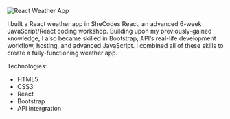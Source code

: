 ![React Weather App](https://github.com/Ditke-ZH/weather-app-react/assets/108539873/a4f7dc6e-9d4a-4da3-a09d-945012d1d2c2)



I built a React weather app in SheCodes React, an advanced 6-week JavaScript/React coding workshop. Building upon my previously-gained knowledge, I also became skilled in Bootstrap, API’s real-life development workflow, hosting, and advanced JavaScript. I combined all of these skills to create a fully-functioning weather app.

Technologies:
- HTML5
- CSS3
- React
- Bootstrap
- API intergration
